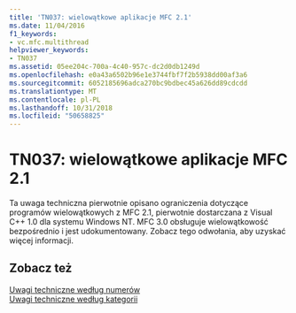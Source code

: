 ```yaml
---
title: 'TN037: wielowątkowe aplikacje MFC 2.1'
ms.date: 11/04/2016
f1_keywords:
- vc.mfc.multithread
helpviewer_keywords:
- TN037
ms.assetid: 05ee204c-700a-4c40-957c-dc2d0db1249d
ms.openlocfilehash: e0a43a6502b96e1e3744fbf7f2b5938dd00af3a6
ms.sourcegitcommit: 6052185696adca270bc9bdbec45a626dd89cdcdd
ms.translationtype: MT
ms.contentlocale: pl-PL
ms.lasthandoff: 10/31/2018
ms.locfileid: "50658825"
---
```

# <a name="tn037-multithreaded-mfc-21-applications"></a>TN037: wielowątkowe aplikacje MFC 2.1

Ta uwaga techniczna pierwotnie opisano ograniczenia dotyczące programów wielowątkowych z MFC 2.1, pierwotnie dostarczana z Visual C++ 1.0 dla systemu Windows NT. MFC 3.0 obsługuje wielowątkowość bezpośrednio i jest udokumentowany. Zobacz tego odwołania, aby uzyskać więcej informacji.

## <a name="see-also"></a>Zobacz też

[Uwagi techniczne według numerów](../mfc/technical-notes-by-number.md)<br/>
[Uwagi techniczne według kategorii](../mfc/technical-notes-by-category.md)

